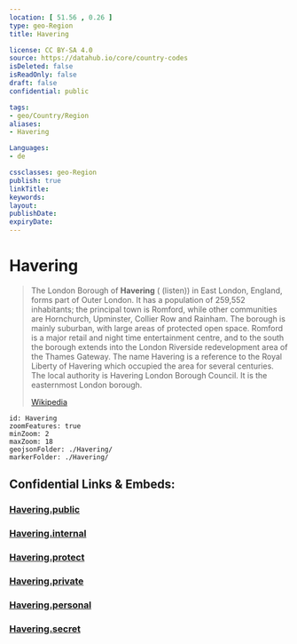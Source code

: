 ```yaml
---
location: [ 51.56 , 0.26 ] 
type: geo-Region
title: Havering

license: CC BY-SA 4.0
source: https://datahub.io/core/country-codes
isDeleted: false
isReadOnly: false
draft: false
confidential: public

tags:
- geo/Country/Region
aliases:
- Havering

Languages:
- de

cssclasses: geo-Region
publish: true
linkTitle: 
keywords: 
layout: 
publishDate: 
expiryDate: 
---
```


# Havering

> The London Borough of **Havering** ( (listen)) in East London, England, forms part of Outer London. It has a population of 259,552 inhabitants; the principal town is Romford, while other communities are Hornchurch, Upminster, Collier Row and Rainham. The borough is mainly suburban, with large areas of protected open space. Romford is a major retail and night time entertainment centre, and to the south the borough extends into the London Riverside redevelopment area of the Thames Gateway. The name Havering is a reference to the Royal Liberty of Havering which occupied the area for several centuries. The local authority is Havering London Borough Council. It is the easternmost London borough.
>
> [Wikipedia](https://en.wikipedia.org/wiki/London%20Borough%20of%20Havering)


```leaflet
id: Havering
zoomFeatures: true 
minZoom: 2 
maxZoom: 18
geojsonFolder: ./Havering/
markerFolder: ./Havering/
```


## Confidential Links & Embeds: 

### [Havering.public](/_public/\Earth\Continent\Europe\Europe~North\UK\England\Regions~England\London,Greater\cities~GreaterLondonHavering.public.md) 

### [Havering.internal](/_internal/\Earth\Continent\Europe\Europe~North\UK\England\Regions~England\London,Greater\cities~GreaterLondonHavering.internal.md) 

### [Havering.protect](/_protect/\Earth\Continent\Europe\Europe~North\UK\England\Regions~England\London,Greater\cities~GreaterLondonHavering.protect.md) 

### [Havering.private](/_private/\Earth\Continent\Europe\Europe~North\UK\England\Regions~England\London,Greater\cities~GreaterLondonHavering.private.md) 

### [Havering.personal](/_personal/\Earth\Continent\Europe\Europe~North\UK\England\Regions~England\London,Greater\cities~GreaterLondonHavering.personal.md) 

### [Havering.secret](/_secret/\Earth\Continent\Europe\Europe~North\UK\England\Regions~England\London,Greater\cities~GreaterLondonHavering.secret.md)

